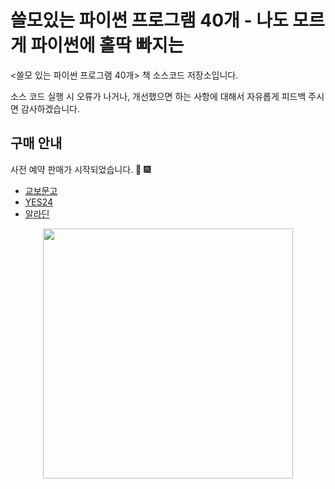 # 쓸모있는 파이썬 프로그램 40개 - 나도 모르게 파이썬에 홀딱 빠지는

<쓸모 있는 파이썬 프로그램 40개> 책 소스코드 저장소입니다.

소스 코드 실행 시 오류가 나거나, 개선했으면 하는 사항에 대해서 자유롭게 피드백 주시면 감사하겠습니다.

## 구매 안내
사전 예약 판매가 시작되었습니다. 🎂 🎆

- [교보문고](https://product.kyobobook.co.kr/detail/S000202678019)
- [YES24](https://www.yes24.com/Product/Goods/119632804)
- [알라딘](https://www.aladin.co.kr/shop/wproduct.aspx?ItemId=318875239)

<div style="text-align: center; margin: 0 auto;">
  <img src="https://github.com/kyohoonsim/useful_python_program_40/assets/58966525/68b30f5b-4954-4b49-a304-3b765e7c2681"  width="400px">
</div>
